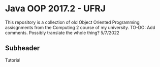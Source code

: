 # Java OOP 2017.2 - UFRJ

This repository is a collection of old Object Oriented Programming assisgnments from the
Computing 2 course of my university. TO-DO: Add comments. Possibly translate the whole thing?
5/7/2022


## Subheader

Tutorial